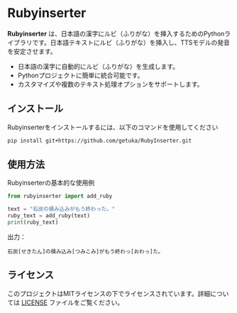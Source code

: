 
# Rubyinserter

**Rubyinserter** は、日本語の漢字にルビ（ふりがな）を挿入するためのPythonライブラリです。日本語テキストにルビ（ふりがな）を挿入し、TTSモデルの発音を安定させます。

- 日本語の漢字に自動的にルビ（ふりがな）を生成します。
- Pythonプロジェクトに簡単に統合可能です。
- カスタマイズや複数のテキスト処理オプションをサポートします。

## インストール

Rubyinserterをインストールするには、以下のコマンドを使用してください

```bash
pip install git+https://github.com/getuka/RubyInserter.git
```

## 使用方法

Rubyinserterの基本的な使用例

```python
from rubyinserter import add_ruby

text = "石炭の積み込みがもう終わった。"
ruby_text = add_ruby(text)
print(ruby_text)
```

出力：

```
石炭[せきたん]の積み込み[つみこみ]がもう終わっ[おわっ]た。
```


## ライセンス

このプロジェクトはMITライセンスの下でライセンスされています。詳細については [LICENSE](LICENSE) ファイルをご覧ください。
